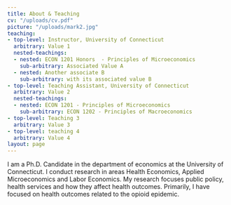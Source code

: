 ```yaml
---
title: About & Teaching
cv: "/uploads/cv.pdf"
picture: "/uploads/mark2.jpg"
teaching:
- top-level: Instructor, University of Connecticut
  arbitrary: Value 1
  nested-teachings:
  - nested: ECON 1201 Honors  - Principles of Microeconomics
    sub-arbitrary: Associated Value A
  - nested: Another associate B
    sub-arbitrary: with its associated value B
- top-level: Teaching Assistant, University of Connecticut
  arbitrary: Value 2
  nested-teachings:
  - nested: ECON 1201 - Principles of Microeconomics
    sub-arbitrary: ECON 1202 - Principles of Macroeconomics
- top-level: Teaching 3
  arbitrary: Value 3
- top-level: teaching 4
  arbitrary: Value 4
layout: page
---
```


I am a Ph.D. Candidate in the department of economics at the University of Connecticut.  I conduct research in areas Health Economics, Applied Microeconomics and Labor Economics. My research focuses public policy, health services and how they affect health outcomes. Primarily, I have focused on health outcomes related to the opioid epidemic.

